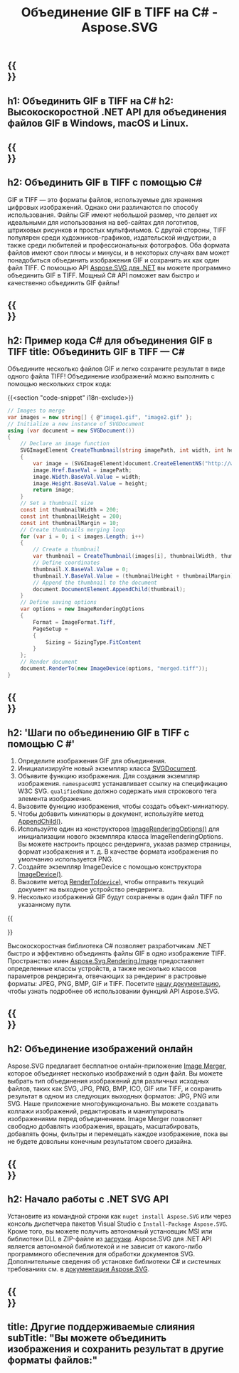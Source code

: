 ﻿---
translation: true
template: ./../_template-child.md
title: Объединение GIF в TIFF на C# - Aspose.SVG
description: Объединение GIF в TIFF с помощью .NET Core API в Windows, macOS и Linux
url: /net/merger/gif-to-tiff/
family: svg
platformtag: net
feature: merge
informat: GIF
outformat: TIFF
otherformats: GIF JPG PNG TIFF BMP
---

{{<section banner>}}
---
h1: Объединить GIF в TIFF на C#
h2: Высокоскоростной .NET API для объединения файлов GIF в Windows, macOS и Linux.
---

{{<section overview>}}
---
h2: Объединить GIF в TIFF с помощью C#
---

GIF и TIFF — это форматы файлов, используемые для хранения цифровых изображений. Однако они различаются по способу использования. Файлы GIF имеют небольшой размер, что делает их идеальными для использования на веб-сайтах для логотипов, штриховых рисунков и простых мультфильмов. С другой стороны, TIFF популярен среди художников-графиков, издательской индустрии, а также среди любителей и профессиональных фотографов. Оба формата файлов имеют свои плюсы и минусы, и в некоторых случаях вам может понадобиться объединить изображения GIF и сохранить их как один файл TIFF. С помощью API [Aspose.SVG для .NET](https://products.aspose.com/svg/net/) вы можете программно объединить GIF в TIFF. Мощный C# API поможет вам быстро и качественно объединить GIF файлы!

{{<section code-text>}}
---
h2: Пример кода C# для объединения GIF в TIFF
title: Объединить GIF в TIFF — C#
---

Объедините несколько файлов GIF и легко сохраните результат в виде одного файла TIFF! Объединение изображений можно выполнить с помощью нескольких строк кода:

{{<section "code-snippet" i18n-exclude>}}

```cs
// Images to merge 
var images = new string[] { @"image1.gif", "image2.gif" };
// Initialize a new instance of SVGDocument
using (var document = new SVGDocument())
{
    // Declare an image function
    SVGImageElement CreateThumbnail(string imagePath, int width, int height)
    {
        var image = (SVGImageElement)document.CreateElementNS("http://www.w3.org/2000/svg", "image");
        image.Href.BaseVal = imagePath;
        image.Width.BaseVal.Value = width;
        image.Height.BaseVal.Value = height;
        return image;
    }
    // Set a thumbnail size
    const int thumbnailWidth = 200;
    const int thumbnailHeight = 200;
    const int thumbnailMargin = 10;
    // Create thumbnails merging loop
    for (var i = 0; i < images.Length; i++)
    {
        // Create a thumbnail
        var thumbnail = CreateThumbnail(images[i], thumbnailWidth, thumbnailHeight);
        // Define coordinates 
        thumbnail.X.BaseVal.Value = 0;
        thumbnail.Y.BaseVal.Value = (thumbnailHeight + thumbnailMargin) * i;
        // Append the thumbnail to the document
        document.DocumentElement.AppendChild(thumbnail);
    }
    // Define saving options
    var options = new ImageRenderingOptions
    {
        Format = ImageFormat.Tiff,
        PageSetup =
        {
            Sizing = SizingType.FitContent
        }
    };    
    // Render document 
    document.RenderTo(new ImageDevice(options, "merged.tiff"));
}
```

{{<section steps>}}
---
h2: 'Шаги по объединению GIF в TIFF с помощью C #'
---
1. Определите изображения GIF для объединения.
1. Инициализируйте новый экземпляр класса [SVGDocument](https://reference.aspose.com/svg/net/aspose.svg/svgdocument/svgdocument/#constructor).
1. Объявите функцию изображения. Для создания экземпляр изображения. `namespaceURI` устанавливает ссылку на спецификацию W3C SVG. `qualifiedName` должно содержать имя строкового тега элемента изображения.
1. Вызовите функцию изображения, чтобы создать объект-миниатюру.
1. Чтобы добавить миниатюры в документ, используйте метод [AppendChild()](https://reference.aspose.com/svg/net/aspose.svg.dom/node/appendchild/#appendchild).
1. Используйте один из конструкторов [ImageRenderingOptions()](https://reference.aspose.com/svg/net/aspose.svg.rendering.image/imagerenderingoptions/) для инициализации нового экземпляра класса ImageRenderingOptions. Вы можете настроить процесс рендеринга, указав размер страницы, формат изображения и т. д. В качестве формата изображения по умолчанию используется PNG.
1. Создайте экземпляр ImageDevice с помощью конструктора [ImageDevice()](https://reference.aspose.com/svg/net/aspose.svg.rendering.image/imagedevice/imagedevice/#constructor_3).
1. Вызовите метод [RenderTo(`device`)](https://reference.aspose.com/svg/net/aspose.svg/svgdocument/renderto/#renderto), чтобы отправить текущий документ на выходное устройство рендеринга.
1. Несколько изображений GIF будут сохранены в один файл TIFF по указанному пути.



{{<section documentation>}}

Высокоскоростная библиотека C# позволяет разработчикам .NET быстро и эффективно объединять файлы GIF в одно изображение TIFF. Пространство имен [Aspose.Svg.Rendering.Image](https://reference.aspose.com/svg/net/aspose.svg.rendering.image/) предоставляет определенные классы устройств, а также несколько классов параметров рендеринга, отвечающих за рендеринг в растровые форматы: JPEG, PNG, BMP, GIF и TIFF. Посетите <a href="https://docs.aspose.com/svg/net/how-to-work-with-aspose-svg-api/" target="_blank">нашу документацию</a>, чтобы узнать подробнее об использовании функций API Aspose.SVG.

{{<section online-merger>}}
---
h2: Объединение изображений онлайн
---

Aspose.SVG предлагает бесплатное онлайн-приложение <a href="https://products.aspose.app/svg/merger" target="_blank">Image Merger</a>, которое объединяет несколько изображений в один файл. Вы можете выбрать тип объединения изображений для различных исходных файлов, таких как SVG, JPG, PNG, BMP, ICO, GIF или TIFF, и сохранить результат в одном из следующих выходных форматов: JPG, PNG или SVG. Наше приложение многофункционально. Вы можете создавать коллажи изображений, редактировать и манипулировать изображениями перед объединением. Image Merger позволяет свободно добавлять изображения, вращать, масштабировать, добавлять фоны, фильтры и перемещать каждое изображение, пока вы не будете довольны конечным результатом своего дизайна.

{{<section get-started>}}
---
h2: Начало работы с .NET SVG API
---

Установите из командной строки как ```nuget install Aspose.SVG``` или через консоль диспетчера пакетов Visual Studio с ```Install-Package Aspose.SVG```.
Кроме того, вы можете получить автономный установщик MSI или библиотеки DLL в ZIP-файле из [загрузки](https://releases.aspose.com/svg/net/). Aspose.SVG для .NET API является автономной библиотекой и не зависит от какого-либо программного обеспечения для обработки документов SVG.
 Дополнительные сведения об установке библиотеки C# и системных требованиях см. в [документации Aspose.SVG](https://docs.aspose.com/svg/net/getting-started/).

{{<section other-mergers>}}
---
title: Другие поддерживаемые слияния
subTitle: "Вы можете объединить изображения и сохранить результат в другие форматы файлов:"
---
